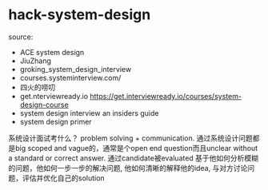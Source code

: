 # hack-system-design


source:

- ACE system design
- JiuZhang
- groking_system_design_interview
- courses.systeminterview.com/
- 四火的唠叨
- get.nterviewready.io https://get.interviewready.io/courses/system-design-course
- system design interview an insiders guide
- system design primer

系统设计面试考什么？ problem solving +  communication.  通过系统设计问题都是big scoped and vague的，通常是个open end question而且unclear without a standard or correct answer.  通过candidate被evaluated 基于他如何分析模糊的问题，他如何一步一步的解决问题, 他如何清晰的解释他的idea, 与对方讨论问题，评估并优化自己的solution

